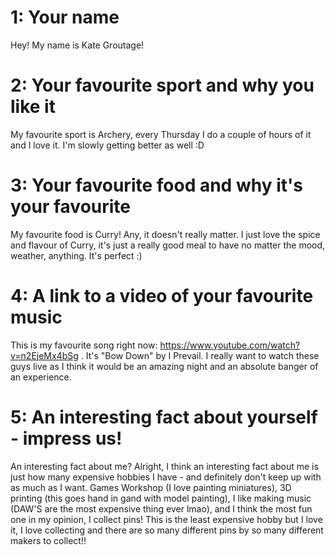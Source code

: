 # 1: Your name

Hey! My name is Kate Groutage!

# 2: Your favourite sport and why you like it

My favourite sport is Archery, every Thursday I do a couple of hours of it and I love it. I'm slowly getting better as well :D

# 3: Your favourite food and why it's your favourite

My favourite food is Curry! Any, it doesn't really matter. I just love the spice and flavour of Curry, it's just a really good meal to have no matter the mood, weather, anything. It's perfect :)

# 4: A link to a video of your favourite music

This is my favourite song right now: https://www.youtube.com/watch?v=n2EjeMx4bSg . It's "Bow Down" by I Prevail. I really want to watch these guys live as I think it would be an amazing night and an absolute banger of an experience.

# 5: An interesting fact about yourself - impress us!

An interesting fact about me? Alright, I think an interesting fact about me is just how many expensive hobbies I have - and definitely don't keep up with as much as I want. Games Workshop (I love painting miniatures), 3D printing (this goes hand in gand with model painting), I like making music (DAW'S are the most expensive thing ever lmao), and I think the most fun one in my opinion, I collect pins! This is the least expensive hobby but I love it, I love collecting and there are so many different pins by so many different makers to collect!!
